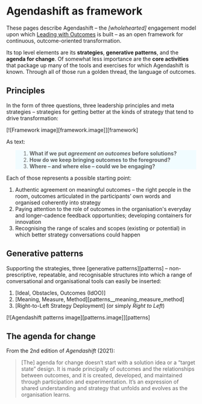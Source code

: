 # Agendashift as framework

These pages describe Agendashift – the *[wholehearted]* engagement model upon which [Leading with Outcomes](https://academy.agendashift.com/leading-with-outcomes) is built – as an open framework for continuous, outcome-oriented transformation.

Its top level elements are its **strategies**, **generative patterns**, and the **agenda for change**. Of somewhat less importance are the **core activities** that package up many of the tools and exercises for which Agendashift is known. Through all of those run a golden thread, the language of outcomes.


## Principles

In the form of three questions, three leadership principles and meta strategies – strategies for getting better at the kinds of strategy that tend to drive transformation:

[![Framework image][framework.image]][framework]

As text:

<blockquote style="background-color: #F1FCFF; border-left: none;">
    <ol>
        <li><b>What if we put <i>agreement on outcomes</i> before solutions?</b></li>
        <li><b>How do we keep bringing outcomes to the foreground?</b></li>
        <li><b>Where – and where else – could we be engaging?</b></li>
    </ol>
</blockquote>

Each of those represents a possible starting point:

 1. Authentic agreement on meaningful outcomes – the right people in the room, outcomes articulated in the participants’ own words and organised coherently into strategy
 2. Paying attention to the role of outcomes in the organisation's everyday and longer-cadence feedback opportunities; developing containers for innovation
 3. Recognising the range of scales and scopes (existing or potential) in which better strategy conversations could happen

## Generative patterns

Supporting the strategies, three [generative patterns][patterns] – non-prescriptive, repeatable, and recognisable structures into which a range of conversational and organisational tools can easily be inserted:

  1. [Ideal, Obstacles, Outcomes (IdOO)]
  2. [Meaning, Measure, Method][patterns__meaning_measure_method]
  3. [Right-to-Left Strategy Deployment] (or simply *Right to Left*)  

[![Agendashift patterns image][patterns.image]][patterns]

## The agenda for change

From the 2nd edition of _Agendashift_ (2021):

> [The] agenda for change doesn’t start with a solution idea or a “target state” design. It is made principally of outcomes and the relationships between outcomes, and it is created, developed, and maintained through participation and experimentation. It’s an expression of shared understanding and strategy that unfolds and evolves as the organisation learns.
